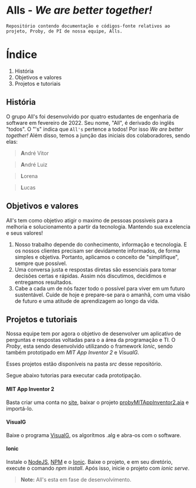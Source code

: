 
# **Alls** - *We are better together!*
`Repositório contendo documentação e códigos-fonte relativos ao projeto, Proby, de PI de nossa equipe, Alls.`

# Índice
1. História
2. Objetivos e valores
3. Projetos e tutoriais

## História

O grupo All's foi desenvolvido por quatro estudantes de engenharia de software em fevereiro de 2022. Seu nome, "All", é derivado do inglês "todos". O "'s" indica que `All's` pertence a todos! Por isso *We are better together!* Além disso, temos a junção das iniciais dos colaboradores, sendo elas:
 
 >**A**ndré Vitor
 
 >**A**ndré Luiz
 
 >**L**orena
 
 >**L**ucas
 
## Objetivos e valores

All's tem como objetivo atigir o maximo de pessoas possiveis para a melhoria e solucionamento a partir da tecnologia. Mantendo sua excelencia e seus valores! 

1. Nosso trabalho depende do conhecimento, informação e tecnologia. E os nossos clientes precisam ser devidamente informados, de forma simples e objetiva. Portanto, aplicamos o conceito de "simplifique", sempre que possível.
2. Uma conversa justa e respostas diretas são essenciais para tomar decisões certas e rápidas. Assim nós discutimos, decidimos e entregamos resultados.
3. Cabe a cada um de nós fazer todo o possível para viver em um futuro sustentável. Cuide de hoje e prepare-se para o amanhã, com uma visão de futuro e uma atitude de aprendizagem ao longo da vida.

## Projetos e tutoriais

Nossa equipe tem por agora o objetivo de desenvolver um aplicativo de perguntas e respostas voltadas para o a área da programação e TI.  O *Proby*, esta sendo desenvolvido utilizando o framework *Ionic*, sendo também prototipado em *MIT App Inventor 2* e *VisualG*.

Esses projetos estão disponíveis na pasta *src* desse repositório.

Segue abaixo tutorias para executar cada prototipação.

#### MIT App Inventor 2

Basta criar uma conta no [site](https://appinventor.mit.edu/), baixar o projeto [probyMITAppInventor2.aia](https://github.com/Andre-Bigaran/Alls/blob/main/src/probyMITAppInventor2.aia) e importá-lo.

#### VisualG

Baixe o programa [VisualG](http://visualg3.com.br/download/2086/), os algorítmos .alg e abra-os com o software.

#### Ionic

Instale o [NodeJS](https://nodejs.org/en/), [NPM](https://www.npmjs.com/) e o [Ionic](https://ionicframework.com/docs/intro/cli). Baixe o projeto, e em seu diretório, execute o comando *npm install*. Após isso, inicie o projeto com *ionic serve*.

 >**Note:** All's esta em fase de desenvolvimento.
